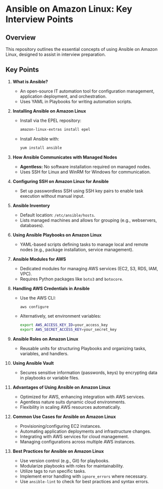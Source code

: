 # Ansible on Amazon Linux: Key Interview Points

## Overview
This repository outlines the essential concepts of using Ansible on Amazon Linux, designed to assist in interview preparation.

## Key Points

1. **What is Ansible?**
   - An open-source IT automation tool for configuration management, application deployment, and orchestration.
   - Uses YAML in Playbooks for writing automation scripts.

2. **Installing Ansible on Amazon Linux**
   - Install via the EPEL repository:
     ```bash
     amazon-linux-extras install epel
     ```
   - Install Ansible with:
     ```bash
     yum install ansible
     ```

3. **How Ansible Communicates with Managed Nodes**
   - **Agentless:** No software installation required on managed nodes.
   - Uses SSH for Linux and WinRM for Windows for communication.

4. **Configuring SSH on Amazon Linux for Ansible**
   - Set up passwordless SSH using SSH key pairs to enable task execution without manual input.

5. **Ansible Inventory**
   - Default location: `/etc/ansible/hosts`.
   - Lists managed machines and allows for grouping (e.g., webservers, databases).

6. **Using Ansible Playbooks on Amazon Linux**
   - YAML-based scripts defining tasks to manage local and remote nodes (e.g., package installation, service management).

7. **Ansible Modules for AWS**
   - Dedicated modules for managing AWS services (EC2, S3, RDS, IAM, VPC).
   - Requires Python packages like `boto3` and `botocore`.

8. **Handling AWS Credentials in Ansible**
   - Use the AWS CLI:
     ```bash
     aws configure
     ```
   - Alternatively, set environment variables:
     ```bash
     export AWS_ACCESS_KEY_ID=your_access_key
     export AWS_SECRET_ACCESS_KEY=your_secret_key
     ```

9. **Ansible Roles on Amazon Linux**
   - Reusable units for structuring Playbooks and organizing tasks, variables, and handlers.

10. **Using Ansible Vault**
    - Secures sensitive information (passwords, keys) by encrypting data in playbooks or variable files.

11. **Advantages of Using Ansible on Amazon Linux**
    - Optimized for AWS, enhancing integration with AWS services.
    - Agentless nature suits dynamic cloud environments.
    - Flexibility in scaling AWS resources automatically.

12. **Common Use Cases for Ansible on Amazon Linux**
    - Provisioning/configuring EC2 instances.
    - Automating application deployments and infrastructure changes.
    - Integrating with AWS services for cloud management.
    - Managing configurations across multiple AWS instances.

13. **Best Practices for Ansible on Amazon Linux**
    - Use version control (e.g., Git) for playbooks.
    - Modularize playbooks with roles for maintainability.
    - Utilize tags to run specific tasks.
    - Implement error handling with `ignore_errors` where necessary.
    - Use `ansible-lint` to check for best practices and syntax errors.
